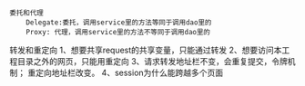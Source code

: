	委托和代理
		Delegate:委托，调用service里的方法等同于调用dao里的
		Proxy: 代理，调用service里的方法不等同于调用dao里的

转发和重定向
1、想要共享request的共享变量，只能通过转发
2、想要访问本工程目录之外的网页，只能用重定向
3、请求转发地址栏不变，会重复提交，令牌机制；
重定向地址栏改变。
4、session为什么能跨越多个页面
